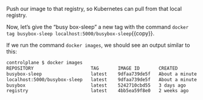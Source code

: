 Push our image to that registry, so Kubernetes can pull from that local registry. 

Now, let’s give the “busy box-sleep” a new tag with the command `docker tag busybox-sleep localhost:5000/busybox-sleep`{{copy}}. 

If we run the command `docker images`, we should see an output similar to this:

```bash
controlplane $ docker images
REPOSITORY                     TAG       IMAGE ID       CREATED              SIZE
busybox-sleep                  latest    9dfaa739de5f   About a minute ago   4.26MB
localhost:5000/busybox-sleep   latest    9dfaa739de5f   About a minute ago   4.26MB
busybox                        latest    5242710cbd55   3 days ago           4.26MB
registry                       latest    4bb5ea59f8e0   2 weeks ago          24MB

```